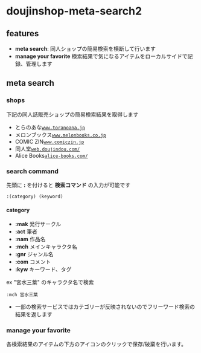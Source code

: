 # doujinshop-meta-search2

## features

- **meta search**: 同人ショップの簡易検索を横断して行います
- **manage your favorite**  検索結果で気になるアイテムをローカルサイドで記録、管理します

## meta search

### shops

下記の同人誌販売ショップの簡易検索結果を取得します

- とらのあな[`www.toranoana.jp`](http://www.toranoana.jp/)
- メロンブックス[`www.melonbooks.co.jp`](https://www.melonbooks.co.jp/)
- COMIC ZIN[`www.comiczin.jp`](http://www.comiczin.jp/)
- 同人堂[`web.doujindou.com/`](http://web.doujindou.com/)
- Alice Books[`alice-books.com/`](http://alice-books.com/)

### search command

先頭に __:__ を付けると **検索コマンド** の入力が可能です

```
:(category) (keyword)
```

#### category

- __:mak__ 発行サークル
- __:act__ 筆者
- __:nam__ 作品名
- __:mch__ メインキャラクタ名
- __:gnr__ ジャンル名
- __:com__ コメント
- __:kyw__ キーワード、タグ

ex "宮水三葉" のキャラクタ名で検索

```
:mch 宮水三葉
```

- 一部の検索サービスではカテゴリーが反映されないのでフリーワード検索の結果を返します


### manage your favorite

各検索結果のアイテムの下方のアイコンのクリックで保存/破棄を行います。

